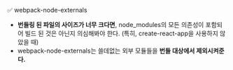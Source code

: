 ✅ webpack-node-externals
* <b>번들링 된 파일의 사이즈가 너무 크다면</b>, node_modules의 모든 의존성이 포함되어  빌드 된 것은 아닌지 의심해봐야 한다. (특히, create-react-app을 사용하지 않았을 때)
* webpack-node-externals는 쓸데없는 외부 모듈들을 <b>번들 대상에서 제외시켜준다.</b>